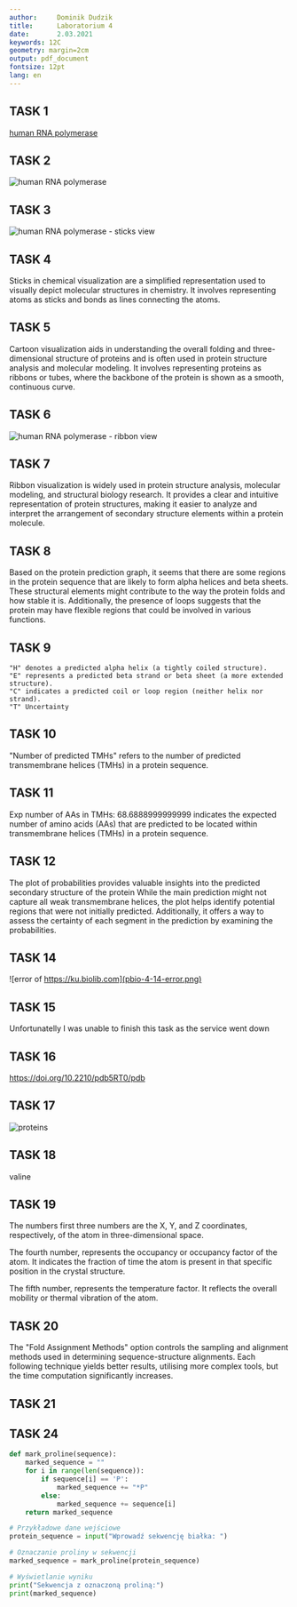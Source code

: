 ```yaml
---
author:     Dominik Dudzik
title:      Laboratorium 4
date:       2.03.2021
keywords: 12C
geometry: margin=2cm
output: pdf_document
fontsize: 12pt
lang: en
---
```


## TASK 1
[human RNA polymerase](https://www.rcsb.org/structure/7D59)


## TASK 2

![human RNA polymerase](pbio-4-2.png)


## TASK 3

![human RNA polymerase - sticks view](pbio-4-3-sticks.png)


## TASK 4

Sticks in chemical visualization are a simplified representation used to visually depict molecular structures in chemistry. It involves representing atoms as sticks and bonds as lines connecting the atoms. 

## TASK 5

Cartoon visualization aids in understanding the overall folding and three-dimensional structure of proteins and is often used in protein structure analysis and molecular modeling. It involves representing proteins as ribbons or tubes, where the backbone of the protein is shown as a smooth, continuous curve. 

## TASK 6

![human RNA polymerase - ribbon view](pbio-4-6-ribbon.png)


## TASK 7

Ribbon visualization is widely used in protein structure analysis, molecular modeling, and structural biology research. It provides a clear and intuitive representation of protein structures, making it easier to analyze and interpret the arrangement of secondary structure elements within a protein molecule.

## TASK 8

Based on the protein prediction graph, it seems that there are some regions in the protein sequence that are likely to form alpha helices and beta sheets. These structural elements might contribute to the way the protein folds and how stable it is. Additionally, the presence of loops suggests that the protein may have flexible regions that could be involved in various functions.

## TASK 9 

    "H" denotes a predicted alpha helix (a tightly coiled structure).
    "E" represents a predicted beta strand or beta sheet (a more extended structure).
    "C" indicates a predicted coil or loop region (neither helix nor strand).
    "T" Uncertainty

## TASK 10

 "Number of predicted TMHs" refers to the number of predicted transmembrane helices (TMHs) in a protein sequence. 

## TASK 11

Exp number of AAs in TMHs: 68.6888999999999 indicates the expected number of amino acids (AAs) that are predicted to be located within transmembrane helices (TMHs) in a protein sequence.

## TASK 12

The plot of probabilities provides valuable insights into the predicted secondary structure of the protein While the main prediction might not capture all weak transmembrane helices, the plot helps identify potential regions that were not initially predicted. Additionally, it offers a way to assess the certainty of each segment in the prediction by examining the probabilities.

## TASK 14

![error of https://ku.biolib.com](pbio-4-14-error.png)


## TASK 15

Unfortunatelly I was unable to finish this task as the service went down 

## TASK 16

https://doi.org/10.2210/pdb5RT0/pdb

## TASK 17

![proteins](pbio-4-17-ncbi-proteins.png)



## TASK 18

valine

## TASK 19

The numbers first three numbers are the X, Y, and Z coordinates, respectively, of the atom in three-dimensional space. 

The fourth number, represents the occupancy or occupancy factor of the atom. It indicates the fraction of time the atom is present in that specific position in the crystal structure.

The fifth number, represents the temperature factor. It reflects the overall mobility or thermal vibration of the atom. 

## TASK 20

The "Fold Assignment Methods" option controls the sampling and alignment methods used in determining sequence-structure alignments. 
Each following technique yields better results, utilising more complex tools, but the time computation significantly increases.

## TASK 21


## TASK 24



```python
def mark_proline(sequence):
    marked_sequence = ""
    for i in range(len(sequence)):
        if sequence[i] == 'P':
            marked_sequence += "*P"
        else:
            marked_sequence += sequence[i]
    return marked_sequence

# Przykładowe dane wejściowe
protein_sequence = input("Wprowadź sekwencję białka: ")

# Oznaczanie proliny w sekwencji
marked_sequence = mark_proline(protein_sequence)

# Wyświetlanie wyniku
print("Sekwencja z oznaczoną proliną:")
print(marked_sequence)
```
